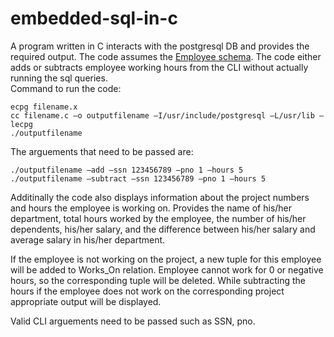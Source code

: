 # embedded-sql-in-c

A program written in C interacts with the postgresql DB and provides the required output. 
The code assumes the [Employee schema](https://images.app.goo.gl/QMkDT5EQ7mYVBRvP). The code either adds or subtracts employee working hours from the CLI without actually running the sql queries.  
Command to run the code:

```
ecpg filename.x
cc filename.c –o outputfilename –I/usr/include/postgresql –L/usr/lib –lecpg
./outputfilename
```
The arguements that need to be passed are:
```
./outputfilename –add –ssn 123456789 –pno 1 –hours 5
./outputfilename –subtract –ssn 123456789 –pno 1 –hours 5
```
Additinally the code also displays information about the project numbers and hours the employee is working on. Provides the name of his/her department, total hours worked by the employee, the number of his/her dependents, his/her salary, and the difference between his/her salary and average salary in his/her department.

If the employee is not working on the project, a new tuple for this employee will be added to Works_On relation. Employee cannot work for 0 or negative hours, so the corresponding tuple will be deleted. While subtracting the hours if the employee does not work on the corresponding project appropriate output will be displayed. 

Valid CLI arguements need to be passed such as SSN, pno.
